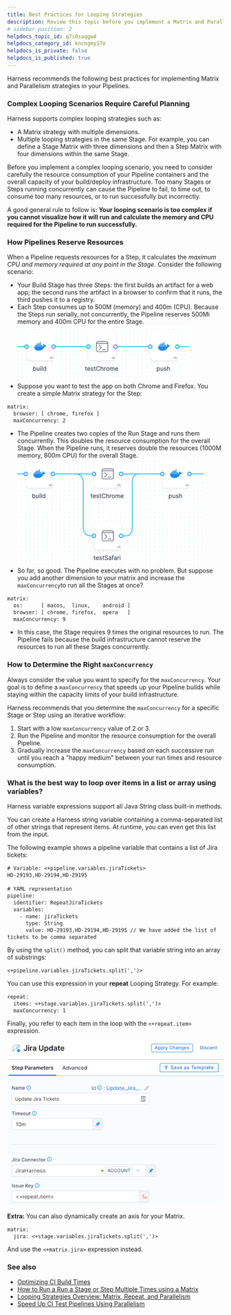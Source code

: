 ```yaml
---
title: Best Practices for Looping Strategies
description: Review this topic before you implement a Matrix and Parallelism strategy in your pipeline.
# sidebar_position: 2
helpdocs_topic_id: q7i0saqgw4
helpdocs_category_id: kncngmy17o
helpdocs_is_private: false
helpdocs_is_published: true
---
```


Harness recommends the following best practices for implementing Matrix and Parallelism strategies in your Pipelines.

### Complex Looping Scenarios Require Careful Planning

Harness supports complex looping strategies such as:

* A Matrix strategy with multiple dimensions.
* Multiple looping strategies in the same Stage. For example, you can define a Stage Matrix with three dimensions and then a Step Matrix with four dimensions within the same Stage.

Before you implement a complex looping scenario, you need to consider carefully the resource consumption of your Pipeline containers and the overall capacity of your build/deploy infrastructure. Too many Stages or Steps running concurrently can cause the Pipeline to fail, to time out, to consume too many resources, or to run successfully but incorrectly.  
  
A good general rule to follow is: **Your looping scenario is too complex if you cannot visualize how it will run and calculate the memory and CPU required for the Pipeline to run successfully.**

### How Pipelines Reserve Resources

When a Pipeline requests resources for a Step, it calculates the *maximum CPU and memory required at any point in the Stage*. Consider the following scenario:

* Your Build Stage has three Steps: the first builds an artifact for a web app; the second runs the artifact in a browser to confirm that it runs, the third pushes it to a registry.
* Each Step consumes up to 500M (memory) and 400m (CPU). Because the Steps run serially, not concurrently, the Pipeline reserves 500Mi memory and 400m CPU for the entire Stage.![](./static/best-practices-for-looping-strategies-06.png)
* Suppose you want to test the app on both Chrome and Firefox. You create a simple Matrix strategy for the Step:
```
matrix:  
  browser: [ chrome, firefox ]  
  maxConcurrency: 2 
```
* The Pipeline creates two copies of the Run Stage and runs them concurrently. This doubles the resource consumption for the overall Stage. When the Pipeline runs, it reserves double the resources (1000M memory, 800m CPU) for the overall Stage.![](./static/best-practices-for-looping-strategies-07.png)
* So far, so good. The Pipeline executes with no problem. But suppose you add another dimension to your matrix and increase the `maxConcurrency`to run all the Stages at once?
```
matrix:  
  os:      [ macos,  linux,    android ]  
  browser: [ chrome, firefox,  opera   ]  
  maxConcurrency: 9 
```
* In this case, the Stage requires 9 times the original resources to run. The Pipeline fails because the build infrastructure cannot reserve the resources to run all these Stages concurrently.

### How to Determine the Right `maxConcurrency`

Always consider the value you want to specify for the `maxConcurrency`. Your goal is to define a `maxConcurrency` that speeds up your Pipeline builds while staying within the capacity limits of your build infrastructure.

Harness recommends that you determine the `maxConcurrency` for a specific Stage or Step using an iterative workflow:

1. Start with a low `maxConcurrency` value of 2 or 3.
2. Run the Pipeline and monitor the resource consumption for the overall Pipeline.
3. Gradually increase the `maxConcurrency` based on each successive run until you reach a "happy medium" between your run times and resource consumption.

### What is the best way to loop over items in a list or array using variables?

Harness variable expressions support all Java String class built-in methods.

You can create a Harness string variable containing a comma-separated list of other strings that represent items. At runtime, you can even get this list from the input.   

The following example shows a pipeline variable that contains a list of Jira tickets:

```
# Variable: <+pipeline.variables.jiraTickets>
HD-29193,HD-29194,HD-29195

# YAML representation
pipeline:
  identifier: RepeatJiraTickets
  variables:
    - name: jiraTickets
      type: String
      value: HD-29193,HD-29194,HD-29195 // We have added the list of tickets to be comma separated
```

By using the `split()` method, you can split that variable string into an array of substrings:

```
<+pipeline.variables.jiraTickets.split(',')>
```

You can use this expression in your **repeat** Looping Strategy. For example:

```
repeat:
  items: <+stage.variables.jiraTickets.split(',')>
  maxConcurrency: 1
```

Finally, you refer to each item in the loop with the `<+repeat.item>` expression.

![Repeat with split()](./static/best-practices-for-looping-strategies-08.png)


**Extra:** You can also dynamically create an axis for your Matrix.

```
matrix:
  jira: <+stage.variables.jiraTickets.split(',')>
```

And use the `<+matrix.jira>` expression instead.


### See also

* [Optimizing CI Build Times](/docs/continuous-integration/troubleshoot/optimizing-ci-build-times/)
* [How to Run a Run a Stage or Step Multiple Times using a Matrix](run-a-stage-or-step-multiple-times-using-a-matrix.md)
* [Looping Strategies Overview: Matrix, Repeat, and Parallelism](looping-strategies-matrix-repeat-and-parallelism.md)
* [Speed Up CI Test Pipelines Using Parallelism](/docs/platform/Pipelines/speed-up-ci-test-pipelines-using-parallelism)

